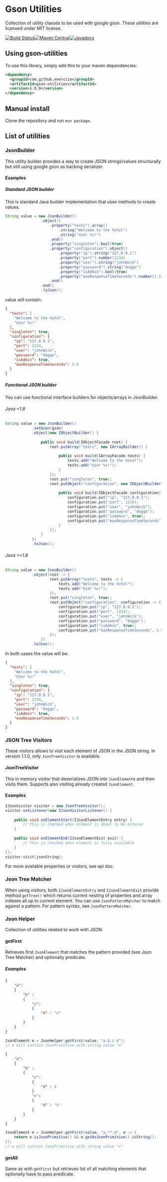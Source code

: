 # Gson Utilities

Collection of utility classes to be used with google gson.
These utilities are licensed under MIT license. 

[![Build Status](https://travis-ci.org/Enerccio/gson-utilities.svg?branch=master)](https://travis-ci.org/Enerccio/gson-utilities)[![Maven Central](https://maven-badges.herokuapp.com/maven-central/com.github.enerccio/gson-utilities/badge.png)](https://maven-badges.herokuapp.com/maven-central/com.github.enerccio/gson-utilities)[![Javadocs](http://www.javadoc.io/badge/com.github.enerccio/gson-utilities.png?color=red)](http://www.javadoc.io/doc/com.github.enerccio/gson-utilities)

## Using gson-utilities

To use this library, simply add this to your maven dependencies:

```xml
<dependency>
  <groupId>com.github.enerccio</groupId>
  <artifactId>gson-utilities</artifactId>
  <version>1.0.0</version>
</dependency>
```

## Manual install

Clone the repository and run `mvn package`. 

## List of utilities

### JsonBuilder

This utility builder provides a way to create JSON strings/values structurally but still using google gson as backing serializer.

#### Examples

##### Standard JSON builder

This is standard Java builder implementation that uses methods to create values.

```java
String value = new JsonBuilder()
				.object()
					.property("texts").array()
						.string("Welcome to the hotel")
						.string("User %s!")
					.end()
					.property("singleton").bool(true)
					.property("configuration").object()
						.property("ip").string("127.0.0.1")
						.property("port").number(1234)
						.property("user").string("johnWick")
						.property("password").string("doggo")
						.property("isAdmin").bool(true)
						.property("maxResponseTimeSeconds").number(1.5)
					.end()
				.end()
				.toJson();
```

value will contain: 

```json
{
  "texts": [
    "Welcome to the hotel",
    "User %s!"
  ],
  "singleton": true,
  "configuration": {
    "ip": "127.0.0.1",
    "port": 1234,
    "user": "johnWick",
    "password": "doggo",
    "isAdmin": true,
    "maxResponseTimeSeconds": 1.5
  }
}
```

##### Functional JSON builder

You can use functional interface builders for objects/arrays in JsonBuilder.

###### Java <1.8
```java
String value = new JsonBuilder()
			.setGson(gson)
			.object(new IObjectBuilder() {
				
				public void build(IObjectFacade root) {
					root.putArray("texts", new IArrayBuilder() {
						
						public void build(IArrayFacade texts) {
							texts.add("Welcome to the hotel");
							texts.add("User %s!");
						}
					});
					root.put("singleton", true);
					root.putObject("configuration", new IObjectBuilder() {
						
						public void build(IObjectFacade configuration) {
							configuration.put("ip", "127.0.0.1");
							configuration.put("port", 1234);
							configuration.put("user", "johnWick");
							configuration.put("password", "doggo");
							configuration.put("isAdmin", true);
							configuration.put("maxResponseTimeSeconds", 1.5);
						}
					});
				}
			})
			.toJson();
```

###### Java >=1.8
```java
String value = new JsonBuilder()
			.object(root -> {
					root.putArray("texts", texts -> {
						texts.add("Welcome to the hotel");
						texts.add("User %s!");
					});
					root.put("singleton", true);
					root.putObject("configuration", configuration -> {
						configuration.put("ip", "127.0.0.1");
						configuration.put("port", 1234);
						configuration.put("user", "johnWick");
						configuration.put("password", "doggo");
						configuration.put("isAdmin", true);
						configuration.put("maxResponseTimeSeconds", 1.5);
					});
				})
			.toJson();
```
 
In both cases the value will be:

```json
{
  "texts": [
    "Welcome to the hotel",
    "User %s!"
  ],
  "singleton": true,
  "configuration": {
    "ip": "127.0.0.1",
    "port": 1234,
    "user": "johnWick",
    "password": "doggo",
    "isAdmin": true,
    "maxResponseTimeSeconds": 1.5
  }
}
```

### JSON Tree Visitors

These visitors allows to visit each element of JSON in the JSON string.
In version 1.1.0, only `JsonTreeVisitor` is available.

#### JsonTreeVisitor

This in memory visitor that deserializes JSON into `JsonElement`s and then visits them. Supports also visiting already created `JsonElement`.

#### Examples

```java
IJsonVisitor visitor = new JsonTreeVisitor();
visitor.setListener(new IJsonVisitorListener() {
	
	public void onElementStart(IJsonElementEntry entry) {
		// this is checked when element is about to be entered
	}
	
	public void onElementEnd(IJsonElementExit exit) {
		// This is checked when element is fully available
	}
});
visitor.visit(jsonString);
```

For more available properties or visitors, see api doc.

### Json Tree Matcher

When using visitors, both `IJsonElementEntry` and `IJsonElementExit` provide method `getTree()` which returns current nesting of properties and array indexes all up to current element. You can use `JsonPatternMatcher` to match against a pattern. For pattern syntax, see `JsonPatternMatcher`. 

### Json Helper

Collection of utilities related to work with JSON.

#### getFirst

Retrieves first `JsonElement` that matches the pattern provided (see Json Tree Matcher) and optionally predicate.

##### Examples

```json
{ 
	"a":
	{ 
		"b" : 
		{
			"c": 
			{ 
				"d" : "x"
			}
		}
	}
}
```

```java
JsonElement e = JsonHelper.getFirst(value, "a.b.c.d");
// e will contain JsonPrimitive with string value "x"
```

```json
{ 
	"a":
	{ 
		"b" : 
		{
			"c": 
			{ 
				"d" : 4
			}
			"e":
			{
				"d" : "x"
			}
		}
	}
}
``` 

```java
JsonElement e = JsonHelper.getFirst(value, "a.**.d", e -> {
	return e.isJsonPrimitive() && e.getAsJsonPrimitive().isString();
});
// e will contain JsonPrimitive with string value "x"
```

#### getAll

Same as with `getFirst` but retrieves list of all matching elements that optionally have to pass predicate.